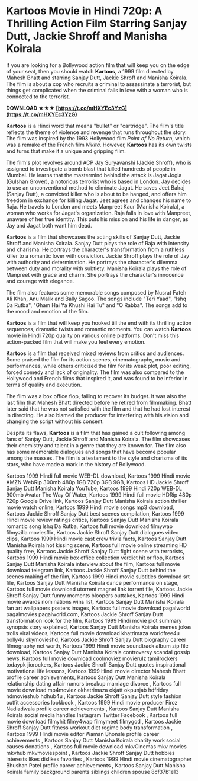 
 
# Kartoos Movie in Hindi 720p: A Thrilling Action Film Starring Sanjay Dutt, Jackie Shroff and Manisha Koirala
  
If you are looking for a Bollywood action film that will keep you on the edge of your seat, then you should watch **Kartoos**, a 1999 film directed by Mahesh Bhatt and starring Sanjay Dutt, Jackie Shroff and Manisha Koirala. The film is about a cop who recruits a criminal to assassinate a terrorist, but things get complicated when the criminal falls in love with a woman who is connected to the terrorist.
 
**DOWNLOAD ★★★ [https://t.co/mHXYEc3YzG](https://t.co/mHXYEc3YzG)**


  
**Kartoos** is a Hindi word that means "bullet" or "cartridge". The film's title reflects the theme of violence and revenge that runs throughout the story. The film was inspired by the 1993 Hollywood film *Point of No Return*, which was a remake of the French film *Nikita*. However, **Kartoos** has its own twists and turns that make it a unique and gripping film.
  
The film's plot revolves around ACP Jay Suryavanshi (Jackie Shroff), who is assigned to investigate a bomb blast that killed hundreds of people in Mumbai. He learns that the mastermind behind the attack is Jagat Jogia (Gulshan Grover), a notorious terrorist who is based in London. Jay decides to use an unconventional method to eliminate Jagat. He saves Jeet Balraj (Sanjay Dutt), a convicted killer who is about to be hanged, and offers him freedom in exchange for killing Jagat. Jeet agrees and changes his name to Raja. He travels to London and meets Manpreet Kaur (Manisha Koirala), a woman who works for Jagat's organization. Raja falls in love with Manpreet, unaware of her true identity. This puts his mission and his life in danger, as Jay and Jagat both want him dead.
  
**Kartoos** is a film that showcases the acting skills of Sanjay Dutt, Jackie Shroff and Manisha Koirala. Sanjay Dutt plays the role of Raja with intensity and charisma. He portrays the character's transformation from a ruthless killer to a romantic lover with conviction. Jackie Shroff plays the role of Jay with authority and determination. He portrays the character's dilemma between duty and morality with subtlety. Manisha Koirala plays the role of Manpreet with grace and charm. She portrays the character's innocence and courage with elegance.
  
The film also features some memorable songs composed by Nusrat Fateh Ali Khan, Anu Malik and Bally Sagoo. The songs include "Teri Yaad", "Ishq Da Rutba", "Gham Hai Ya Khushi Hai Tu" and "O Rabba". The songs add to the mood and emotion of the film.
  
**Kartoos** is a film that will keep you hooked till the end with its thrilling action sequences, dramatic twists and romantic moments. You can watch **Kartoos** movie in Hindi 720p quality on various online platforms. Don't miss this action-packed film that will make you feel every emotion.
  
**Kartoos** is a film that received mixed reviews from critics and audiences. Some praised the film for its action scenes, cinematography, music and performances, while others criticized the film for its weak plot, poor editing, forced comedy and lack of originality. The film was also compared to the Hollywood and French films that inspired it, and was found to be inferior in terms of quality and execution.
  
The film was a box office flop, failing to recover its budget. It was also the last film that Mahesh Bhatt directed before he retired from filmmaking. Bhatt later said that he was not satisfied with the film and that he had lost interest in directing. He also blamed the producer for interfering with his vision and changing the script without his consent.
  
Despite its flaws, **Kartoos** is a film that has gained a cult following among fans of Sanjay Dutt, Jackie Shroff and Manisha Koirala. The film showcases their chemistry and talent in a genre that they are known for. The film also has some memorable dialogues and songs that have become popular among the masses. The film is a testament to the style and charisma of its stars, who have made a mark in the history of Bollywood.
 
Kartoos 1999 Hindi full movie WEB-DL download,  Kartoos 1999 Hindi movie AMZN WebRip 300mb 480p 1GB 720p 3GB 9GB,  Kartoos HD Jackie Shroff Sanjay Dutt Manisha Koirala YouTube,  Kartoos 1999 Hindi 720p WEB-DL 900mb Avatar The Way Of Water,  Kartoos 1999 Hindi full movie HDRip 480p 720p Google Drive link,  Kartoos Sanjay Dutt Manisha Koirala action thriller movie watch online,  Kartoos 1999 Hindi movie songs mp3 download,  Kartoos Jackie Shroff Sanjay Dutt best scenes compilation,  Kartoos 1999 Hindi movie review ratings critics,  Kartoos Sanjay Dutt Manisha Koirala romantic song Ishq Da Rutba,  Kartoos full movie download filmywap filmyzilla moviesflix,  Kartoos Jackie Shroff Sanjay Dutt dialogues video clips,  Kartoos 1999 Hindi movie cast crew trivia facts,  Kartoos Sanjay Dutt Manisha Koirala hot kissing scene,  Kartoos full movie online streaming HD quality free,  Kartoos Jackie Shroff Sanjay Dutt fight scene with terrorists,  Kartoos 1999 Hindi movie box office collection verdict hit or flop,  Kartoos Sanjay Dutt Manisha Koirala interview about the film,  Kartoos full movie download telegram link,  Kartoos Jackie Shroff Sanjay Dutt behind the scenes making of the film,  Kartoos 1999 Hindi movie subtitles download srt file,  Kartoos Sanjay Dutt Manisha Koirala dance performance on stage,  Kartoos full movie download utorrent magnet link torrent file,  Kartoos Jackie Shroff Sanjay Dutt funny moments bloopers outtakes,  Kartoos 1999 Hindi movie awards nominations wins list,  Kartoos Sanjay Dutt Manisha Koirala fan art wallpapers posters images,  Kartoos full movie download pagalworld pagalmovies pagalworld.com,  Kartoos Jackie Shroff Sanjay Dutt transformation look for the film,  Kartoos 1999 Hindi movie plot summary synopsis story explained,  Kartoos Sanjay Dutt Manisha Koirala memes jokes trolls viral videos,  Kartoos full movie download khatrimaza worldfree4u bolly4u skymovieshd,  Kartoos Jackie Shroff Sanjay Dutt biography career filmography net worth,  Kartoos 1999 Hindi movie soundtrack album zip file download,  Kartoos Sanjay Dutt Manisha Koirala controversy scandal gossip news,  Kartoos full movie download coolmoviez movierulz tamilrockers todaypk jiorockers,  Kartoos Jackie Shroff Sanjay Dutt quotes inspirational motivational life lessons,  Kartoos 1999 Hindi movie director Mahesh Bhatt profile career achievements,  Kartoos Sanjay Dutt Manisha Koirala relationship dating affair rumors breakup marriage divorce ,  Kartoos full movie download mp4moviez okhatrimaza okjatt okpunjab hdfriday hdmovieshub hdhub4u ,  Kartoos Jackie Shroff Sanjay Dutt style fashion outfit accessories lookbook ,  Kartoos 1999 Hindi movie producer Firoz Nadiadwala profile career achievements ,  Kartoos Sanjay Dutt Manisha Koirala social media handles Instagram Twitter Facebook ,  Kartoos full movie download filmyhit filmy4wap filmymeet filmygod ,  Kartoos Jackie Shroff Sanjay Dutt fitness workout diet regime body transformation ,  Kartoos 1999 Hindi movie editor Waman Bhonsle profile career achievements ,  Kartoos Sanjay Dutt Manisha Koirala charity work social causes donations ,  Kartoos full movie download mkvCinemas mkv movies mkvhub mkvmoviespoint ,  Kartoos Jackie Shroff Sanjay Dutt hobbies interests likes dislikes favorites ,  Kartoos 1999 Hindi movie cinematographer Bhushan Patel profile career achievements ,  Kartoos Sanjay Dutt Manisha Koirala family background parents siblings children spouse
 8cf37b1e13
 

